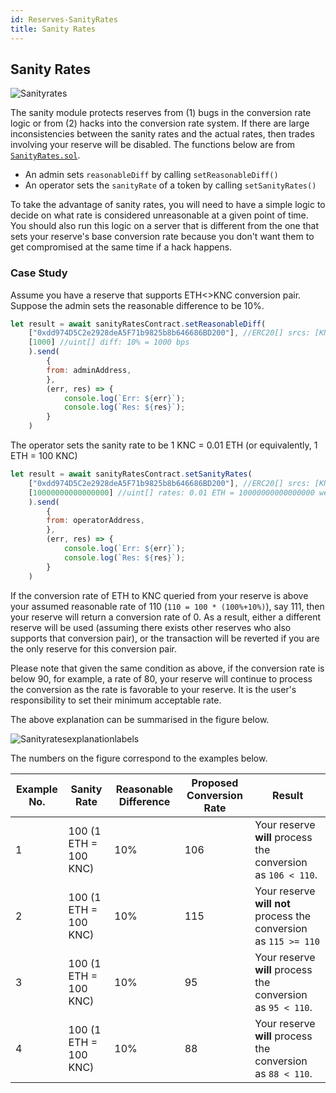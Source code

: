```yaml
---
id: Reserves-SanityRates
title: Sanity Rates
---
```

## Sanity Rates
![Sanityrates](/uploads/sanityrates.png "Sanityrates")

The sanity module protects reserves from (1) bugs in the conversion rate logic or from (2) hacks into the conversion rate system. If there are large inconsistencies between the sanity rates and the actual rates, then trades involving your reserve will be disabled. The functions below are from [`SanityRates.sol`](api-sanityrates.md).

* An admin sets `reasonableDiff` by calling `setReasonableDiff()`
* An operator sets the `sanityRate` of a token by calling `setSanityRates()`

To take the advantage of sanity rates, you will need to have a simple logic to decide on what rate is considered unreasonable at a given point of time. You should also run this logic on a server that is different from the one that sets your reserve's base conversion rate because you don't want them to get compromised at the same time if a hack happens.

### Case Study

Assume you have a reserve that supports ETH<>KNC conversion pair. Suppose the admin sets the reasonable difference to be 10%.
```js
let result = await sanityRatesContract.setReasonableDiff(
	["0xdd974D5C2e2928deA5F71b9825b8b646686BD200"], //ERC20[] srcs: [KNC token]
	[1000] //uint[] diff: 10% = 1000 bps
	).send(
		{
		from: adminAddress,
		},
		(err, res) => {
			console.log(`Err: ${err}`);
			console.log(`Res: ${res}`);
		}
	)
```

The operator sets the sanity rate to be 1 KNC = 0.01 ETH (or equivalently, 1 ETH = 100 KNC)
```js
let result = await sanityRatesContract.setSanityRates(
	["0xdd974D5C2e2928deA5F71b9825b8b646686BD200"], //ERC20[] srcs: [KNC token]
	[10000000000000000] //uint[] rates: 0.01 ETH = 10000000000000000 wei
	).send(
		{
		from: operatorAddress,
		},
		(err, res) => {
			console.log(`Err: ${err}`);
			console.log(`Res: ${res}`);
		}
	)
```

If the conversion rate of ETH to KNC queried from your reserve is above your assumed reasonable rate of 110 (`110 = 100 * (100%+10%)`), say 111, then your reserve will return a conversion rate of 0. As a result, either a different reserve will be used (assuming there exists other reserves who also supports that conversion pair), or the transaction will be reverted if you are the only reserve for this conversion pair.

Please note that given the same condition as above, if the conversion rate is below 90, for example, a rate of 80, your reserve will continue to process the conversion as the rate is favorable to your reserve. It is the user's responsibility to set their minimum acceptable rate.

The above explanation can be summarised in the figure below.

![Sanityratesexplanationlabels](/uploads/sanityratesexplanationlabels.jpg "Sanityratesexplanationlabels")

The numbers on the figure correspond to the examples below.

| Example No. | Sanity Rate | Reasonable Difference | Proposed Conversion Rate | Result |
| ---------- | ---------- | ---------- | ---------- | ---------- |
| 1          | 100 (1 ETH = 100 KNC) | 10% | 106 | Your reserve **will** process the conversion as `106 < 110`. <br>
| 2          | 100 (1 ETH = 100 KNC) | 10% | 115 | Your reserve **will not** process the conversion as `115 >= 110` <br>
| 3          | 100 (1 ETH = 100 KNC) | 10% | 95 | Your reserve **will** process the conversion as `95 < 110`. <br>
| 4          | 100 (1 ETH = 100 KNC) | 10% | 88 | Your reserve **will** process the conversion as `88 < 110`. <br>
